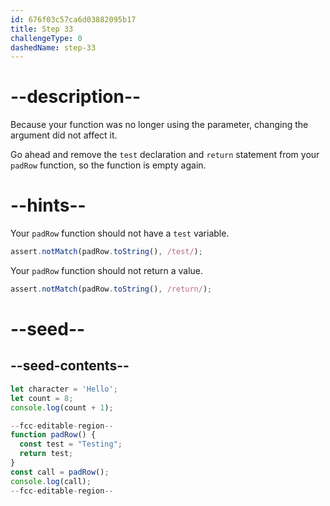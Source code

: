 ```yaml
---
id: 676f03c57ca6d03882095b17
title: Step 33
challengeType: 0
dashedName: step-33
---
```


# --description--

Because your function was no longer using the parameter, changing the argument did not affect it.

Go ahead and remove the `test` declaration and `return` statement from your `padRow` function, so the function is empty again.

# --hints--


Your `padRow` function should not have a `test` variable.

```js
assert.notMatch(padRow.toString(), /test/);
```

Your `padRow` function should not return a value.

```js
assert.notMatch(padRow.toString(), /return/);
```

# --seed--

## --seed-contents--

```js
let character = 'Hello';
let count = 8;
console.log(count + 1);

--fcc-editable-region--
function padRow() {
  const test = "Testing";
  return test;
}
const call = padRow();
console.log(call);
--fcc-editable-region--

```
